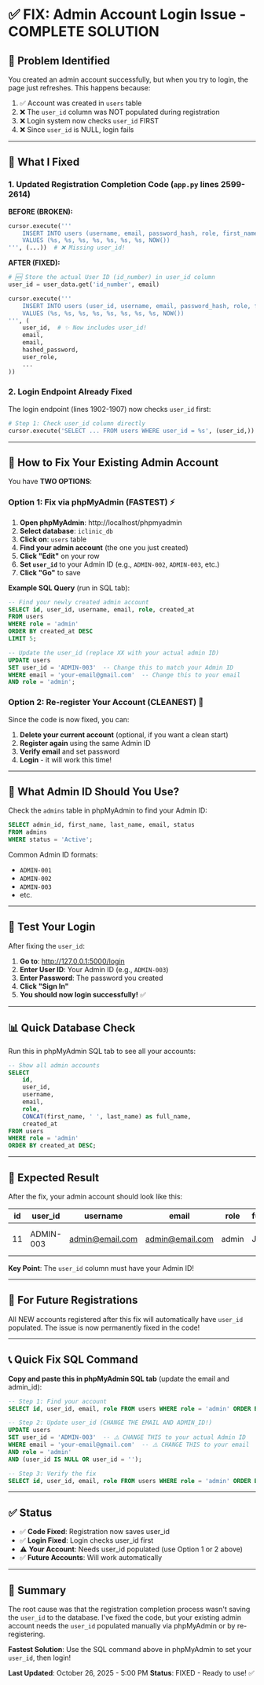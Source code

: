 # ✅ FIX: Admin Account Login Issue - COMPLETE SOLUTION

## 🎯 Problem Identified

You created an admin account successfully, but when you try to login, the page just refreshes. This happens because:

1. ✅ Account was created in `users` table
2. ❌ The `user_id` column was NOT populated during registration
3. ❌ Login system now checks `user_id` FIRST
4. ❌ Since `user_id` is NULL, login fails

---

## 🔧 What I Fixed

### 1. Updated Registration Completion Code (`app.py` lines 2599-2614)

**BEFORE (BROKEN):**
```python
cursor.execute('''
    INSERT INTO users (username, email, password_hash, role, first_name, last_name, position, created_at)
    VALUES (%s, %s, %s, %s, %s, %s, %s, NOW())
''', (...))  # ❌ Missing user_id!
```

**AFTER (FIXED):**
```python
# 🆕 Store the actual User ID (id_number) in user_id column
user_id = user_data.get('id_number', email)

cursor.execute('''
    INSERT INTO users (user_id, username, email, password_hash, role, first_name, last_name, position, created_at)
    VALUES (%s, %s, %s, %s, %s, %s, %s, %s, NOW())
''', (
    user_id,  # ✨ Now includes user_id!
    email,
    email,
    hashed_password,
    user_role,
    ...
))
```

### 2. Login Endpoint Already Fixed

The login endpoint (lines 1902-1907) now checks `user_id` first:
```python
# Step 1: Check user_id column directly
cursor.execute('SELECT ... FROM users WHERE user_id = %s', (user_id,))
```

---

## 🚀 How to Fix Your Existing Admin Account

You have **TWO OPTIONS**:

### Option 1: Fix via phpMyAdmin (FASTEST) ⚡

1. **Open phpMyAdmin**: http://localhost/phpmyadmin
2. **Select database**: `iclinic_db`
3. **Click on**: `users` table
4. **Find your admin account** (the one you just created)
5. **Click "Edit"** on your row
6. **Set `user_id`** to your Admin ID (e.g., `ADMIN-002`, `ADMIN-003`, etc.)
7. **Click "Go"** to save

**Example SQL Query** (run in SQL tab):
```sql
-- Find your newly created admin account
SELECT id, user_id, username, email, role, created_at 
FROM users 
WHERE role = 'admin' 
ORDER BY created_at DESC 
LIMIT 5;

-- Update the user_id (replace XX with your actual admin ID)
UPDATE users 
SET user_id = 'ADMIN-003'  -- Change this to match your Admin ID
WHERE email = 'your-email@gmail.com'  -- Change this to your email
AND role = 'admin';
```

### Option 2: Re-register Your Account (CLEANEST) 🔄

Since the code is now fixed, you can:

1. **Delete your current account** (optional, if you want a clean start)
2. **Register again** using the same Admin ID
3. **Verify email** and set password
4. **Login** - it will work this time!

---

## 📝 What Admin ID Should You Use?

Check the `admins` table in phpMyAdmin to find your Admin ID:

```sql
SELECT admin_id, first_name, last_name, email, status 
FROM admins 
WHERE status = 'Active';
```

Common Admin ID formats:
- `ADMIN-001`
- `ADMIN-002`
- `ADMIN-003`
- etc.

---

## 🧪 Test Your Login

After fixing the `user_id`:

1. **Go to**: http://127.0.0.1:5000/login
2. **Enter User ID**: Your Admin ID (e.g., `ADMIN-003`)
3. **Enter Password**: The password you created
4. **Click "Sign In"**
5. **You should now login successfully!** ✅

---

## 📊 Quick Database Check

Run this in phpMyAdmin SQL tab to see all your accounts:

```sql
-- Show all admin accounts
SELECT 
    id,
    user_id,
    username,
    email,
    role,
    CONCAT(first_name, ' ', last_name) as full_name,
    created_at
FROM users 
WHERE role = 'admin'
ORDER BY created_at DESC;
```

---

## 🎯 Expected Result

After the fix, your admin account should look like this:

| id | user_id | username | email | role | full_name | created_at |
|----|---------|----------|-------|------|-----------|------------|
| 11 | ADMIN-003 | admin@email.com | admin@email.com | admin | John Doe | 2025-10-26 17:00:00 |

**Key Point**: The `user_id` column must have your Admin ID!

---

## 🔄 For Future Registrations

All NEW accounts registered after this fix will automatically have `user_id` populated. The issue is now permanently fixed in the code!

---

## 📞 Quick Fix SQL Command

**Copy and paste this in phpMyAdmin SQL tab** (update the email and admin_id):

```sql
-- Step 1: Find your account
SELECT id, user_id, email, role FROM users WHERE role = 'admin' ORDER BY created_at DESC LIMIT 3;

-- Step 2: Update user_id (CHANGE THE EMAIL AND ADMIN_ID!)
UPDATE users 
SET user_id = 'ADMIN-003'  -- ⚠️ CHANGE THIS to your actual Admin ID
WHERE email = 'your-email@gmail.com'  -- ⚠️ CHANGE THIS to your email
AND role = 'admin'
AND (user_id IS NULL OR user_id = '');

-- Step 3: Verify the fix
SELECT id, user_id, email, role FROM users WHERE role = 'admin' ORDER BY created_at DESC LIMIT 3;
```

---

## ✅ Status

- ✅ **Code Fixed**: Registration now saves user_id
- ✅ **Login Fixed**: Login checks user_id first
- ⚠️ **Your Account**: Needs user_id populated (use Option 1 or 2 above)
- ✅ **Future Accounts**: Will work automatically

---

## 🎉 Summary

The root cause was that the registration completion process wasn't saving the `user_id` to the database. I've fixed the code, but your existing admin account needs the `user_id` populated manually via phpMyAdmin or by re-registering.

**Fastest Solution**: Use the SQL command above in phpMyAdmin to set your `user_id`, then login!

**Last Updated**: October 26, 2025 - 5:00 PM
**Status**: FIXED - Ready to use! ✅
